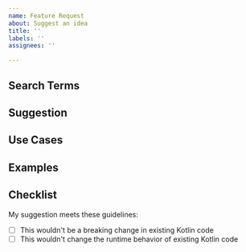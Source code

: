 ```yaml
---
name: Feature Request
about: Suggest an idea
title: ''
labels: ''
assignees: ''

---
```


## Search Terms

<!-- List of keywords you searched for before creating this issue. Write them down here so that others can find this suggestion more easily -->

## Suggestion

<!-- A summary of what you'd like to see added or changed -->

## Use Cases

<!--
What do you want to use this for?
What shortcomings exist with current approaches?
-->

## Examples

<!-- Show how this would be used and what the behavior would be -->

## Checklist

My suggestion meets these guidelines:

* [ ] This wouldn't be a breaking change in existing Kotlin code
* [ ] This wouldn't change the runtime behavior of existing Kotlin code